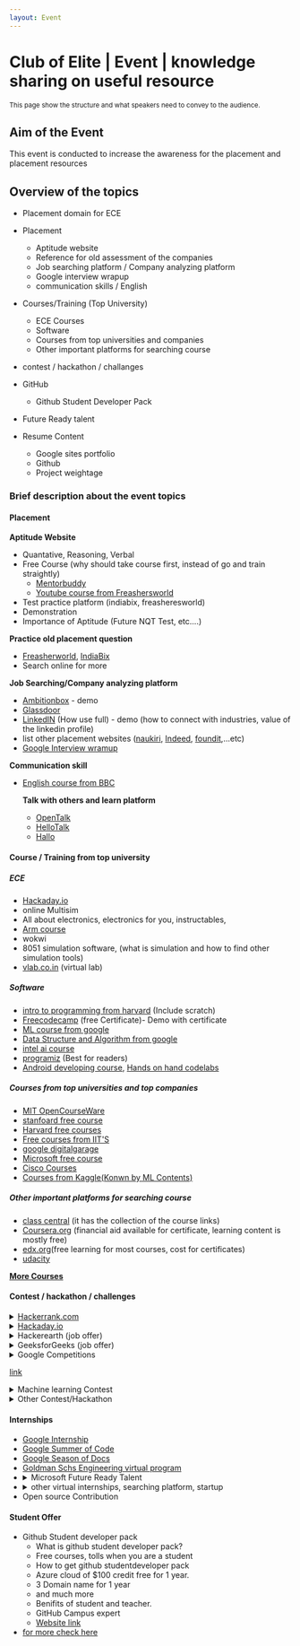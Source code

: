 ```yaml
---
layout: Event
---
```


# Club of Elite | Event | knowledge sharing on useful resource
<sup>This page show the structure and what speakers need to convey to the audience.</sup>

## **Aim of the Event**
This event is conducted to increase the awareness for the placement and placement resources


## **Overview of the topics**
- Placement domain for ECE
- Placement
    - Aptitude website
    - Reference for old assessment of the companies
    - Job searching platform / Company analyzing platform
    - Google interview wrapup
    - communication skills / English

- Courses/Training (Top University)
    - ECE Courses
    - Software
    - Courses from top universities and companies
    - Other important platforms for searching course

- contest / hackathon / challanges

- GitHub
    - Github Student Developer Pack
- Future Ready talent

- Resume Content
    - Google sites portfolio
    - Github
    - Project weightage


### **Brief description about the event topics**
#### **Placement**
**Aptitude Website** 
- Quantative, Reasoning, Verbal
- Free Course (why should take course first, instead of go and train straightly)
    - [Mentorbuddy]()
    - [Youtube course from Freashersworld](https://www.youtube.com/playlist?list=PLjLhUHPsqNYnM1DmZhIbtd9wNhPO1HGPT)
- Test practice platform (indiabix, freasheresworld)
- Demonstration 
- Importance of Aptitude (Future NQT Test, etc....)

**Practice old placement question**
- [Freasherworld](https://placement.freshersworld.com/), [IndiaBix](https://www.indiabix.com/placement-papers/companies/)
- Search online for more

**Job Searching/Company analyzing platform**
- [Ambitionbox](https://www.ambitionbox.com/) - demo
- [Glassdoor](https://www.glassdoor.co.in/index.htm)
- [LinkedIN](https://www.linkedin.com/) (How use full) - demo (how to connect with industries, value of the linkedin profile)
- list other placement websites ([naukiri](https://www.naukri.com/), [Indeed](https://in.indeed.com/), [foundit](https://www.foundit.in/),...etc)
- [Google Interview wramup](https://grow.google/certificates/interview-warmup/)

**Communication skill**
- [English course from BBC](https://www.bbc.co.uk/learningenglish/)

    **Talk with others and learn platform**
    - [OpenTalk](https://play.google.com/store/apps/details?id=com.jeetproductions.opentalk&hl=en_IN&gl=US)
    - [HelloTalk](https://play.google.com/store/apps/details?id=com.hellotalk&hl=en_IN&gl=US)
    - [Hallo](https://play.google.com/store/apps/details?id=com.halloglobal.flutterapp.hallo&hl=en_IN&gl=US)


#### **Course / Training from top university**
##### **ECE**
- [Hackaday.io](https://hackaday.io/)
- online Multisim
- All about electronics, electronics for you, instructables, 
- [Arm course](https://www.arm.com/resources/education/online-courses)
- wokwi
- 8051 simulation software, (what is simulation and how to find other simulation tools)
- [vlab.co.in](https://vlab.co.in) (virtual lab)
##### **Software**
- [intro to programming from harvard](https://cs50.harvard.edu/x/2023/) (Include scratch)
- [Freecodecamp](https://freecodecamp.com) (free Certificate)- Demo with certificate
- [ML course from google](https://developers.google.com/machine-learning/crash-course)
- [Data Structure and Algorithm from google](https://www.udacity.com/course/data-structures-and-algorithms-in-python--ud513)
- [intel ai course](https://www.intel.com/content/www/us/en/developer/topic-technology/artificial-intelligence/get-started.html)
- [programiz](https://www.programiz.com/) (Best for readers)
- [Android developing course](https://developer.android.com/courses), [Hands on hand codelabs](https://codelabs.developers.google.com/)
##### **Courses from top universities and top companies**
- [MIT OpenCourseWare](https://ocw.mit.edu/)
- [stanfoard free course](https://online.stanford.edu/explore?filter%5B0%5D=free_or_paid%3Afree&keywords=&items_per_page=12)
- [Harvard free courses](https://pll.harvard.edu/catalog/free) 
- [Free courses from IIT'S](https://swayam.gov.in/NPTEL)
- [google digitalgarage](https://learndigital.withgoogle.com/digitalgarage/courses)
- [Microsoft free course](https://learn.microsoft.com/en-us/training/)
- [Cisco Courses](https://www.netacad.com/)
- [Courses from Kaggle(Konwn by ML Contents)](https://www.kaggle.com/learn)
##### **Other important platforms for searching course**
- [class central](classcentral.com) (it has the collection of the course links)
- [Coursera.org](https://www.coursera.org/) (financial aid available for certificate, learning content is mostly free)
- [edx.org](https://www.edx.org/)(free learning for most courses, cost for certificates)
- [udacity](https://www.udacity.com/)

[**More Courses**](https://www.freecodecamp.org/news/free-certificates/)

#### **Contest / hackathon / challenges**
    
<details><summary><a href="https://hackerrank.com">Hackerrank.com</a></summary>

<li> Registration</li>
<li> Problem approach</li>
<li> use of hackerrank profile in resume and company placement</li>
<li> Certification and interview preparation kit</li>
<li> statistics form hackerrank 2023</li>
<li> JOB Board</li>
</details>

<details><summary> <a href="https://hackaday.io">Hackaday.io</a></summary>


<img src="https://user-images.githubusercontent.com/57592824/216234345-d1a78464-aeaa-4cc0-9ba7-4d5ccce93819.png" width=400px />

<li> Shows latest trends of technology</li>
<li> Its like facebook for project (has all kind of project hardware), you can follow, like, join, comment on the project. It has the detailed description of the project</li>
<li> It also conduct contest for the hardware project, and give the price for the winners.</li>
<li> user can ask question, share knowledge using stack.</li>
<li> has tutorials</li>


</details>

<details><summary> Hackerearth (job offer)</summary>

<li> Hackathon</li>
<li> Programming challenges</li>
<li> Coding Competitions</li>
<li> Live events</li>
<li> Hiring via challanges (job Hiring)</li>
<li> Most similar to hackerrank, but extra it has job offer</li>

</details>

<details><summary>GeeksforGeeks (job offer)</summary>

 <li> similarly geekforgeeks also offers the job offer by competition. you can practice the <a href="https://practice.geeksforgeeks.org/events/rec/job-a-thon?utm_source=geeksforgeeks&utm_medium=gfg_header&utm_campaign=jobathon">here</a></li>
 <li> Job posting</li>
 <li> competition</li>
 <li> coading question from big companies</li>
 <li> <a href="https://www.geeksforgeeks.org/placements-gq/">Website</a> (question from tcs, cognizant, IBM, Accenture, Mock Placement test)</li>

</details>

<details><summary>Google Competitions

[link](https://codingcompetitions.withgoogle.com)
</summary>

<li> <a href="https://codingcompetitions.withgoogle.com/kickstart">Google Kickstart</a></li>
<li> <a href="https://codingcompetitions.withgoogle.com/hashcode">Google hashcode</a></li>
<li> <a href="https://codingcompetitions.withgoogle.com/codejam">Google Codejam</a></li>
<li><a href="https://www.gdscutd.tech/events/gsc">Google solution Challenge</a></li>
<li><a href="https://capturetheflag.withgoogle.com/">Google Capture the flag</a></li>
<li><a href="https://imaginecup.microsoft.com/en-us/junior">Microsoft Imagine Cup Junior</a></li>

</details>

<details><summary>Machine learning Contest</summary>
<ul>
<li><a href="https://www.kaggle.com/competitions">Kaggle</a></li>
<li><a href="https://mlcontests.com/">mldataset.com</a></li>
<li><a href="https://bitgrit.net/competition/">bitgrit Competition</a></li>
<li><a href="https://datahack.analyticsvidhya.com/">datahack.analyticsvidhya.com</a></li>
<li><a href="https://numer.ai/">number.ai</a></li>
<li><a href="https://www.drivendata.org/">Drivendata</a></li>
<li><a href="https://www.aicrowd.com/">aicrowd</a></li>
<li><a href="https://machinehack.com/">Machinehack</a> (job hiring)</li>
</ul>

</details>

<details><summary>Other Contest/Hackathon</summary>

<ul>
<li><a href="https://unstop.com/">unstop</a></li>
</ul>

</details>

#### **Internships**
<ul>
<li><a href="https://buildyourfuture.withgoogle.com/internships">Google Internship</a></li>
<li><a href="https://summerofcode.withgoogle.com/">Google Summer of Code</a></li>
<li><a href="https://developers.google.com/season-of-docs">Google Season of Docs</a></li>
<li><a href="">Goldman Schs Engineering virtual program</a></li>
<li>
    <details><summary>Microsoft Future Ready Talent</summary>
            Microsoft Certificate in (Azure fundamental, Azure AI fundamental, Azure Administrator, Azure Developer, Azure Security Technologies, Microsoft Power BI Data Analyst, Azure Ai Engineer Associate, GitHub) [All the course has offer, some them they provide 100% offer]<ul>
            <li>Original price is nearly 4000 but it is free for students</li>
            <li>Industry session</li>
            <li>Projects</li>
            <li>Internship</li>
            <li>Register:
            <a href="https://futurereadytalent.in/">website link</a></li>
            </ul>
    </details>
</li>
<li>
<details><summary>other virtual internships, searching platform, startup</summary>
<a href="https://www.workatastartup.com/">Workatastartup.com</a>
<a href=""></a>
<a href=""></a>
<a href=""></a>
<a href=""></a>
<a href=""></a>

</details>
</li>
<li> Open source Contribution </li>
</ul>


#### **Student Offer**
- Github Student developer pack
    - What is github student developer pack?
    - Free courses, tolls when you are a student
    - How to get github studentdeveloper pack
    - Azure cloud of $100 credit free for 1 year.
    - 3 Domain name for 1 year
    - and much more
    - Benifits of student and teacher.
    - GitHub Campus expert
    - [Website link](https://education.github.com/pack)
- [for more check here](https://freeforstudents.org/)
